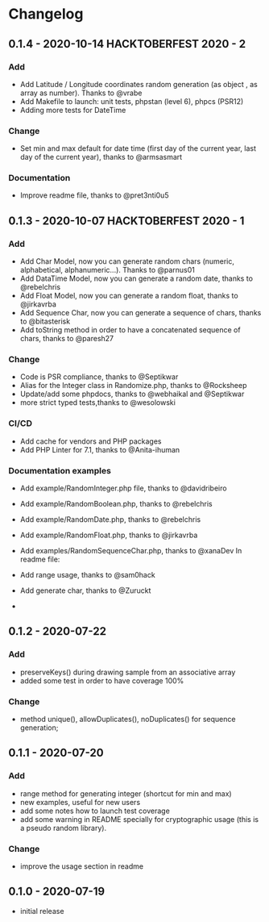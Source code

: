 # Changelog

## 0.1.4 - 2020-10-14 HACKTOBERFEST 2020 - 2

### Add
- Add Latitude / Longitude coordinates random generation (as object , as array as number). Thanks to @vrabe
- Add Makefile to launch: unit tests, phpstan (level 6), phpcs (PSR12)
- Adding more tests for DateTime

### Change
- Set min and max default for date time (first day of the current year, last day of the current year), thanks to @armsasmart

### Documentation
- Improve readme file, thanks to @pret3nti0u5


## 0.1.3 - 2020-10-07 HACKTOBERFEST 2020 - 1

### Add
- Add Char Model, now you can generate random chars (numeric, alphabetical, alphanumeric...). Thanks to @parnus01
- Add DataTime Model, now you can generate a random date, thanks to @rebelchris
- Add Float Model, now you can generate a random float, thanks to @jirkavrba
- Add Sequence Char, now you can generate a sequence of chars, thanks to @bitasterisk
- Add toString method in order to have a concatenated sequence of chars, thanks to @paresh27



### Change
- Code is PSR compliance, thanks to @Septikwar
- Alias for the Integer class in Randomize.php, thanks to @Rocksheep
- Update/add some phpdocs, thanks to @webhaikal and @Septikwar
- more strict typed tests,thanks to @wesolowski

### CI/CD
- Add cache for vendors and PHP packages
- Add PHP Linter for 7.1, thanks to @Anita-ihuman

### Documentation examples
- Add example/RandomInteger.php file, thanks to @davidribeiro
- Add example/RandomBoolean.php, thanks to @rebelchris
- Add example/RandomDate.php, thanks to @rebelchris
- Add example/RandomFloat.php, thanks to @jirkavrba
- Add examples/RandomSequenceChar.php, thanks to @xanaDev
In readme file:
- Add range usage, thanks to @sam0hack
- Add generate char, thanks to @Zuruckt


- 

## 0.1.2 - 2020-07-22

### Add
- preserveKeys() during drawing sample from an associative array
- added some test in order to have coverage 100%
  
### Change
- method unique(), allowDuplicates(), noDuplicates() for sequence generation;


## 0.1.1 - 2020-07-20

### Add
- range method for generating integer (shortcut for min and max)
- new examples, useful for new users
- add some notes how to launch test coverage
- add some warning in README specially for cryptographic usage (this is a pseudo random library).

### Change
- improve the usage section in readme

## 0.1.0 - 2020-07-19

- initial release
